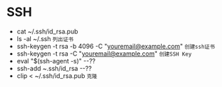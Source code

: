 # SSH

* cat ~/.ssh/id_rsa.pub
* ls -al ~/.ssh  `列出证书`
* ssh-keygen -t rsa -b 4096 -C "<youremail@example.com>"  `创建ssh证书`
* ssh-keygen -t rsa -C "<youremail@example.com>"  `创建SSH Key`
* eval "$(ssh-agent -s)"  --??
* ssh-add ~.ssh/id_rsa  --??
* clip < ~/.ssh/id_rsa.pub  `克隆`
